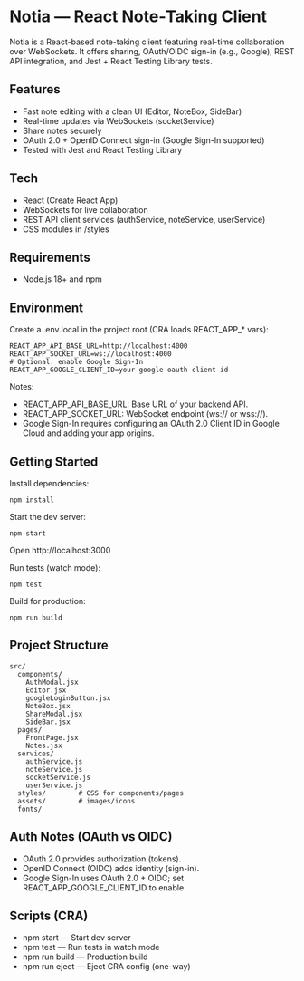 # Notia — React Note‑Taking Client

Notia is a React-based note-taking client featuring real-time collaboration over WebSockets. It offers sharing, OAuth/OIDC sign-in (e.g., Google), REST API integration, and Jest + React Testing Library tests.

## Features
- Fast note editing with a clean UI (Editor, NoteBox, SideBar)
- Real-time updates via WebSockets (socketService)
- Share notes securely
- OAuth 2.0 + OpenID Connect sign-in (Google Sign-In supported)
- Tested with Jest and React Testing Library

## Tech
- React (Create React App)
- WebSockets for live collaboration
- REST API client services (authService, noteService, userService)
- CSS modules in /styles

## Requirements
- Node.js 18+ and npm

## Environment
Create a .env.local in the project root (CRA loads REACT_APP_* vars):
```
REACT_APP_API_BASE_URL=http://localhost:4000
REACT_APP_SOCKET_URL=ws://localhost:4000
# Optional: enable Google Sign-In
REACT_APP_GOOGLE_CLIENT_ID=your-google-oauth-client-id
```

Notes:
- REACT_APP_API_BASE_URL: Base URL of your backend API.
- REACT_APP_SOCKET_URL: WebSocket endpoint (ws:// or wss://).
- Google Sign-In requires configuring an OAuth 2.0 Client ID in Google Cloud and adding your app origins.

## Getting Started

Install dependencies:
```
npm install
```

Start the dev server:
```
npm start
```
Open http://localhost:3000

Run tests (watch mode):
```
npm test
```

Build for production:
```
npm run build
```

## Project Structure
```
src/
  components/
    AuthModal.jsx
    Editor.jsx
    googleLoginButton.jsx
    NoteBox.jsx
    ShareModal.jsx
    SideBar.jsx
  pages/
    FrontPage.jsx
    Notes.jsx
  services/
    authService.js
    noteService.js
    socketService.js
    userService.js
  styles/        # CSS for components/pages
  assets/        # images/icons
  fonts/
```

## Auth Notes (OAuth vs OIDC)
- OAuth 2.0 provides authorization (tokens).
- OpenID Connect (OIDC) adds identity (sign-in).
- Google Sign-In uses OAuth 2.0 + OIDC; set REACT_APP_GOOGLE_CLIENT_ID to enable.

## Scripts (CRA)
- npm start — Start dev server
- npm test — Run tests in watch mode
- npm run build — Production build
- npm run eject — Eject CRA config (one-way)

